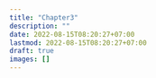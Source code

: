 ```yaml
---
title: "Chapter3"
description: ""
date: 2022-08-15T08:20:27+07:00
lastmod: 2022-08-15T08:20:27+07:00
draft: true
images: []
---
```

